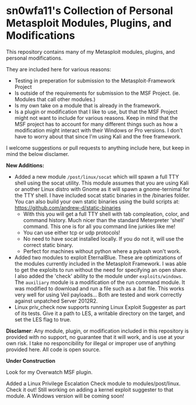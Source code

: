 # sn0wfa11's Collection of Personal Metasploit Modules, Plugins, and Modifications

This repository contains many of my Metasploit modules, plugins, and personal modifications. 

They are included here for various reasons:
- Testing in preperation for submission to the Metasploit-Framework Project
- Is outside of the requirements for submission to the MSF Project. (ie. Modules that call other modules.)
- Is my own take on a module that is already in the framework.
- Is a plugin or modification that I like to use, but that the MSF Project might not want to include for various reasons. Keep in mind that the MSF project has to account for many different things such as how a modification might interact with their Windows or Pro versions. I don't have to worry about that since I'm using Kali and the free framework.

I welcome suggestions or pull requests to anything include here, but keep in mind the below disclamer.

**New Additions:**
- Added a new module `/post/linux/socat` which will spawn a full TTY shell using the socat utility. This module assumes that you are using Kali or another Linux distro with Gnome as it will spawn a gnome-ternimal for the TTY shell. I have included socat static binaries in the /binaries folder. You can also build your own static binaries using the build scripts at: https://github.com/andrew-d/static-binaries
  - With this you will get a full TTY shell with tab compleation, color, and command history. Much nicer than the standard Meterpreter 'shell' command. This one is for all you command line junkies like me!
  - You can use either tcp or udp protocols!
  - No need to have socat installed locally. If you do not it, will use the correct static binary.
  - Perfect for machines without python where a pybash won't work.
- Added two modules to exploit EternalBlue. These are optimizations of the modules currently included in the Metasploit Framework. I was able to get the exploits to run without the need for specifying an open share. I also added the 'check' ability to the module under `exploits/windows`. The `auxiliary` module is a modification of the run command module. It was modified to download and run a file such as a .bat file. This works very well for using Veil payloads... Both are tested and work correctly against unpatched Server 2012R2.
- Linux priv_check now supports running Linux Exploit Suggester as part of its tests. Give it a path to LES, a writable directory on the target, and set the LES flag to true. 

**Disclamer**: Any module, plugin, or modification included in this repository is provided with no support, no guarantee that it will work, and is use at your own risk. I take no responcibility for illegal or improper use of anything provided here. All code is open source. 

**Under Construction**

Look for my Overwatch MSF plugin.

Added a Linux Privilege Escalation Check module to modules/post/linux. Check it out! Still working on adding a kernel exploit suggester to that module. A Windows version will be coming soon!
